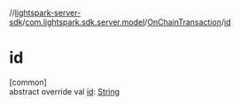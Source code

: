 //[lightspark-server-sdk](../../../index.md)/[com.lightspark.sdk.server.model](../index.md)/[OnChainTransaction](index.md)/[id](id.md)

# id

[common]\
abstract override val [id](id.md): [String](https://kotlinlang.org/api/latest/jvm/stdlib/kotlin/-string/index.html)
